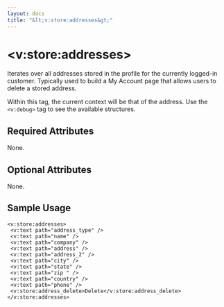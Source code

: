 ```yaml
---
layout: docs
title: "&lt;v:store:addresses&gt;"
---
```


# &lt;v:store:addresses&gt;

Iterates over all addresses stored in the profile for the currently
logged-in customer. Typically used to build a My Account page that
allows users to delete a stored address.

Within this tag, the current context will be that of the address. Use
the `<v:debug>` tag to see the available structures.

## Required Attributes

None.

## Optional Attributes

None.

## Sample Usage

    <v:store:addresses>
     <v:text path="address_type" />
     <v:text path="name" />
     <v:text path="company" />
     <v:text path="address" />
     <v:text path="address_2" />
     <v:text path="city" />
     <v:text path="state" />
     <v:text path="zip " />
     <v:text path="country" />
     <v:text path="phone" />
     <v:store:address_delete>Delete</v:store:address_delete>
    </v:store:addresses>
